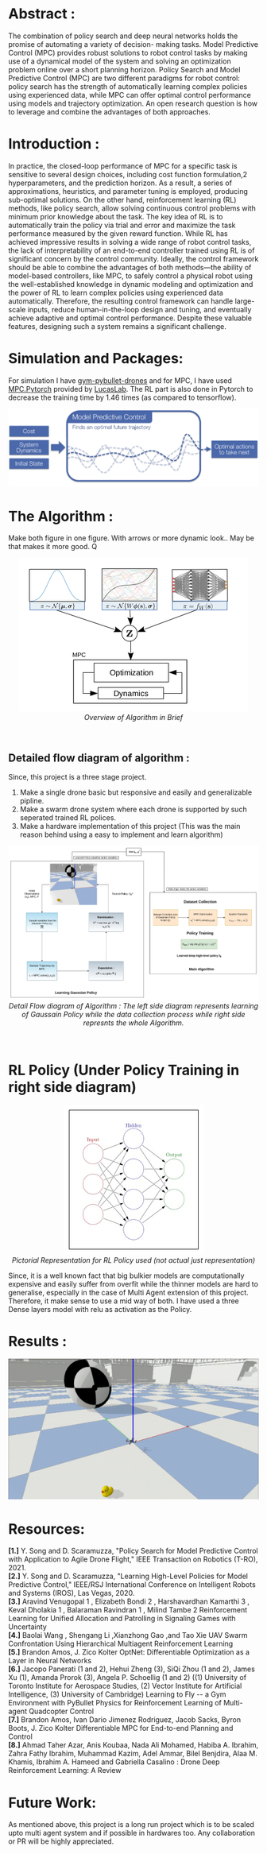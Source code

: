 # Abstract : 
The combination of policy search and deep neural networks holds the promise of automating a variety of decision- making tasks. Model Predictive Control (MPC) provides robust solutions to robot control tasks by making use of a dynamical model of the system and solving an optimization problem online over a short planning horizon. Policy Search and Model Predictive Control (MPC) are two different paradigms for robot control: policy search has the strength of automatically learning complex policies using experienced data, while MPC can offer optimal control performance using models and trajectory optimization. An open research question is how to leverage and combine the advantages of both approaches.

# Introduction :
In practice, the closed-loop performance of MPC for a specific task is sensitive to several design choices, including cost function formulation,2 hyperparameters, and the prediction horizon. As a result, a series of approximations, heuristics, and parameter tuning is
employed, producing sub-optimal solutions. On the other hand, reinforcement learning (RL) methods, like policy search, allow solving continuous control problems with minimum prior knowledge about the task. The key idea of RL is to automatically train the policy via trial and error and maximize the task performance measured by the given reward function. While RL has achieved impressive results in solving a wide range of robot control tasks, the lack of interpretability of an end-to-end controller trained using RL is of significant concern by the control community.
Ideally, the control framework should be able to combine the advantages of both methods—the ability of model-based controllers, like MPC, to safely control a physical robot using the well-established knowledge in dynamic modeling and optimization and the power of RL to learn complex policies using experienced data automatically. Therefore, the resulting control framework can handle large-scale inputs, reduce human-in-the-loop design and tuning, and eventually achieve adaptive and optimal control performance. Despite these valuable features, designing such a system remains a
significant challenge.

# Simulation and Packages:

For simulation I have <a href="https://github.com/utiasDSL/gym-pybullet-drones">gym-pybullet-drones</a> and for MPC, I have used <a href="https://github.com/locuslab/mpc.pytorch">MPC.Pytorch</a> provided by <a href="https://locuslab.github.io/mpc.pytorch/">LucasLab<a/>. The RL part is also done in Pytorch to decrease the training time by 1.46 times (as compared to tensorflow).

<p align="center"><img src="./media/mpc.png"/></p>

# The Algorithm :

Make both figure in one figure. With arrows or more dynamic look.. May be that makes it more good. Q

<p align="center"><img src = "./media/1.png"/><br><em>Overview of Algorithm in Brief</em></p>
<br>

## Detailed flow diagram of algorithm :
Since, this project is a three stage project.
<ol>
  <li>Make a single drone basic but responsive and easily and generalizable pipline.</li>
  <li>Make a swarm drone system where each drone is supported by such seperated trained RL polices.</li>
  <li>Make a hardware implementation of this project (This was the main reason behind using a easy to implement and learn algorithm)</li>
</ol>
<p align = "center"><img src = "./media/Algorithm.jpg"/><br><em>Detail Flow diagram of Algorithm : The left side diagram represents learning of Gaussain Policy while the data collection process while right side represnts the whole Algorithm.</em></p>

<br>
  
# RL Policy (Under Policy Training in right side diagram)
<p align="center"><img src="./media/NN.jpg"/><br><em>Pictorial Representation for RL Policy used (not actual just representation)</em></p>
Since, it is a well known fact that big bulkier models are computationally expensive and easily suffer from overfit while the thinner models are hard to generalise, especially in the case of Multi Agent extension of this project. Therefore, it make sense to use a mid way of both. I have used a three Dense layers model with relu as activation as the Policy.

# Results : 

<p align="center"><img src="./media/drone_perf.gif"/></p>

# Resources:

**[1.]** Y. Song and D. Scaramuzza, "Policy Search for Model Predictive Control with Application to Agile Drone Flight," IEEE Transaction on Robotics (T-RO), 2021.<br>
**[2.]** Y. Song and D. Scaramuzza, "Learning High-Level Policies for Model Predictive Control," IEEE/RSJ International Conference on Intelligent Robots and Systems (IROS), Las Vegas, 2020.<br> 
**[3.]** Aravind Venugopal 1 , Elizabeth Bondi 2 , Harshavardhan Kamarthi 3 , Keval Dholakia 1 , Balaraman Ravindran 1 , Milind Tambe 2 Reinforcement Learning for Unified Allocation and Patrolling in Signaling Games with Uncertainty<br>
**[4.]** Baolai Wang , Shengang Li ,Xianzhong Gao ,and Tao Xie UAV Swarm Confrontation Using Hierarchical Multiagent Reinforcement Learning<br>
**[5.]** Brandon Amos, J. Zico Kolter OptNet: Differentiable Optimization as a Layer in Neural Networks<br>
**[6.]** Jacopo Panerati (1 and 2), Hehui Zheng (3), SiQi Zhou (1 and 2), James Xu (1), Amanda Prorok (3), Angela P. Schoellig (1 and 2) ((1) University of Toronto Institute for Aerospace Studies, (2) Vector Institute for Artificial Intelligence, (3) University of Cambridge) Learning to Fly -- a Gym Environment with PyBullet Physics for Reinforcement Learning of Multi-agent Quadcopter Control<br>
**[7.]** Brandon Amos, Ivan Dario Jimenez Rodriguez, Jacob Sacks, Byron Boots, J. Zico Kolter Differentiable MPC for End-to-end Planning and Control<br>
**[8.]** Ahmad Taher Azar, Anis Koubaa, Nada Ali Mohamed, Habiba A. Ibrahim, Zahra Fathy Ibrahim, Muhammad Kazim, Adel Ammar, Bilel Benjdira, Alaa M. Khamis, Ibrahim A. Hameed and Gabriella Casalino : Drone Deep Reinforcement Learning: A Review

# Future Work:
  
As mentioned above, this project is a long run project which is to be scaled upto multi agent system and if possible in hardwares too.
Any collaboration or PR will be highly appreciated.

